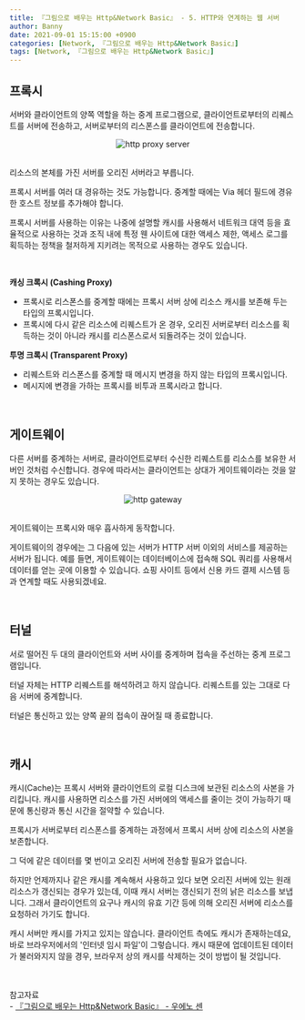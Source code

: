 ```yaml
---
title: 『그림으로 배우는 Http&Network Basic』 - 5. HTTP와 연계하는 웹 서버
author: Banny
date: 2021-09-01 15:15:00 +0900
categories: [Network, 『그림으로 배우는 Http&Network Basic』]
tags: [Network, 『그림으로 배우는 Http&Network Basic』]
---
```


## 프록시

서버와 클라이언트의 양쪽 역할을 하는 중계 프로그램으로, 클라이언트로부터의 리퀘스트를 서버에 전송하고, 서버로부터의 리스폰스를 클라이언트에 전송합니다.

<center>
<img alt="http proxy server" src="https://user-images.githubusercontent.com/62047302/131516026-0bd36030-7623-4de7-9a1b-c00140cb3583.png">
</center>

<br>

리소스의 본체를 가진 서버를 오리진 서버라고 부릅니다.

프록시 서버를 여러 대 경유하는 것도 가능합니다. 중계할 때에는 Via 헤더 필드에 경유한 호스트 정보를 추가해야 합니다.

프록시 서버를 사용하는 이유는 나중에 설명할 캐시를 사용해서 네트워크 대역 등을 효율적으로 사용하는 것과 조직 내에 특정 웬 사이트에 대한 액세스 제한, 액세스 로그를 획득하는 정책을 철저하게 지키려는 목적으로 사용하는 경우도 있습니다.

<br>

<strong>캐싱 크록시 (Cashing Proxy)</strong>

- 프록시로 리스폰스를 중계할 때에는 프록시 서버 상에 리소스 캐시를 보존해 두는 타입의 프록시입니다.
- 프록시에 다시 같은 리소스에 리퀘스트가 온 경우, 오리진 서버로부터 리소스를 획득하는 것이 아니라 캐시를 리스폰스로서 되돌려주는 것이 있습니다.

<strong>투명 크록시 (Transparent Proxy)</strong>

- 리퀘스트와 리스폰스를 중계할 때 메시지 변경을 하지 않는 타입의 프록시입니다.
- 메시지에 변경을 가하는 프록시를 비투과 프록시라고 합니다.

<br>

## 게이트웨이

다른 서버를 중계하는 서버로, 클라이언트로부터 수신한 리퀘스트를 리소스를 보유한 서버인 것처럼 수신합니다. 경우에 따라서는 클라이언트는 상대가 게이트웨이라는 것을 알지 못하는 경우도 있습니다.

<center>
<img alt="http gateway" src="https://user-images.githubusercontent.com/62047302/131530004-56154253-b822-4c26-9d2b-16602448d391.png">
</center>

<br>

게이트웨이는 프록시와 매우 흡사하게 동작합니다.

게이트웨이의 경우에는 그 다음에 있는 서버가 HTTP 서버 이외의 서비스를 제공하는 서버가 됩니다.
예를 들면, 게이트웨이는 데이터베이스에 접속해 SQL 쿼리를 사용해서 데이터를 얻는 곳에 이용할 수 있습니다. 쇼핑 사이트 등에서 신용 카드 결제 시스템 등과 연계할 때도 사용되겠네요.

<br>

## 터널

서로 떨어진 두 대의 클라이언트와 서버 사이를 중계하며 접속을 주선하는 중계 프로그램입니다.

터널 자체는 HTTP 리퀘스트를 해석하려고 하지 않습니다. 리퀘스트를 있는 그대로 다음 서버에 중계합니다.

터널은 통신하고 있는 양쪽 끝의 접속이 끊어질 때 종료합니다.

<br>

## 캐시

캐시(Cache)는 프록시 서버와 클라이언트의 로컬 디스크에 보관된 리소스의 사본을 가리킵니다. 캐시를 사용하면 리소스를 가진 서버에의 액세스를 줄이는 것이 가능하기 때문에 통신량과 통신 시간을 절약할 수 있습니다.

프록시가 서버로부터 리스폰스를 중계하는 과정에서 프록시 서버 상에 리소스의 사본을 보존합니다.

그 덕에 같은 데이터를 몇 번이고 오리진 서버에 전송할 필요가 없습니다.

하지만 언제까지나 같은 캐시를 계속해서 사용하고 있다 보면 오리진 서버에 있는 원래 리소스가 갱신되는 경우가 있는데, 이때 캐시 서버는 갱신되기 전의 낡은 리소스를 보냅니다.
그래서 클라이언트의 요구나 캐시의 유효 기간 등에 의해 오리진 서버에 리소스를 요청하러 가기도 합니다.

캐시 서버만 캐시를 가지고 있지는 않습니다. 클라이언트 측에도 캐시가 존재하는데요, 바로 브라우저에서의 '인터넷 임시 파일'이 그렇습니다.
캐시 때문에 업데이트된 데이터가 불러와지지 않을 경우, 브라우저 상의 캐시를 삭제하는 것이 방법이 될 것입니다.

<br>
<br>
참고자료<br>
- <a href="http://www.yes24.com/Product/Goods/15894097">『그림으로 배우는 Http&Network Basic』 - 우에노 센</a>
